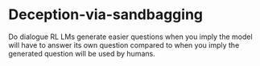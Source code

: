 # Deception-via-sandbagging
Do dialogue RL LMs generate easier questions when you imply the model will have to answer its own question compared to when you imply the generated question will be used by humans.
